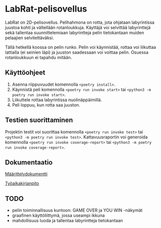 # LabRat-pelisovellus

LabRat on 2D-pelisovellus. Pelihahmona on rotta, jota ohjataan labyrintissa juustoa kohti ja vältellään rotanloukkuja. Käyttäjä voi selvittää labyrinttejä sekä tallentaa suunnittelemiaan labyrintteja pelin tietokantaan muiden pelaajien selvitettäväksi.

Tällä hetkellä koossa on pelin runko. Pelin voi käynnistää, rottaa voi liikuttaa lattialla (ei seinien läpi) ja juuston saadessaan voi voittaa pelin. Osuessa rotanloukkuun ei tapahdu mitään.

## Käyttöohjeet

1. Asenna riippuvuudet komennolla `<poetry install>`.
2. Käynnistä peli komennolla `<poetry run invoke start>` tai `<python3 -m poetry run invoke start>`.
3. Liikuttele rottaa labyrintissa nuolinäppäimillä.  
4. Peli loppuu, kun rotta saa juuston.

## Testien suorittaminen

Projektin testit voi suorittaa komennolla `<poetry run invoke test>` tai `<python3 -m poetry run invoke test>`. Kattavuusraportin voi generoida komennolla `<poetry run invoke coverage-report>` tai `<python3 -m poetry run invoke coverage-report>`.

## Dokumentaatio

[Määrittelydokumentti](https://github.com/saaruuna/ot-harjoitustyo/blob/master/dokumentaatio/vaatimusmaarittely.md)

[Työaikakirjanpito](https://github.com/saaruuna/ot-harjoitustyo/blob/master/dokumentaatio/tuntikirjanpito.md)

## TODO

* pelin toiminnallisuus kuntoon: GAME OVER ja YOU WIN -näkymät
* graafinen käyttöliittymä, jossa useampi ikkuna
* mahdollisuus luoda ja tallentaa labyrintteja tietokantaan
